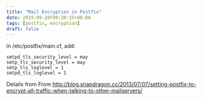 ```yaml
---
title: "Mail Encryption in Postfix"
date: 2019-09-28T00:20:25+08:00
tags: [postfix, encryption]
draft: false
---
```


in /etc/postfix/main.cf, add:

```
smtpd_tls_security_level = may
smtp_tls_security_level = may
smtp_tls_loglevel = 1
smtpd_tls_loglevel = 1
```
Details from From http://blog.snapdragon.cc/2013/07/07/setting-postfix-to-encrypt-all-traffic-when-talking-to-other-mailservers/
